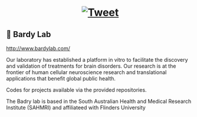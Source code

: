 # <center>&nbsp;[![Tweet](https://img.shields.io/twitter/url/http/shields.io.svg?style=social)](https://twitter.com/CedricBardyLab)</center>

## 🧠 Bardy Lab

http://www.bardylab.com/




Our laboratory has established a platform in vitro to facilitate the discovery and validation of treatments for brain disorders. Our research is at the frontier of human cellular neuroscience research and translational applications that benefit global public health.

Codes for projects available via the provided repositories.

The Badry lab is based in the South Australian Health and Medical Research Institute (SAHMRI) and affiliateed with Flinders University
